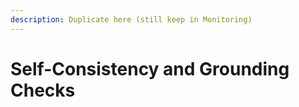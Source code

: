 ```yaml
---
description: Duplicate here (still keep in Monitoring)
---
```


# Self-Consistency and Grounding Checks

